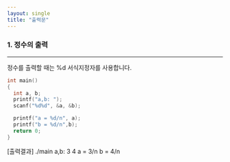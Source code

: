 ```yaml
---
layout: single
title: "출력문"
---
```


### 1. 정수의 출력
---
정수를 출력할 때는 %d 서식지정자를 사용합니다. 
~~~C
int main()
{
  int a, b;
  printf("a,b: ");
  scanf("%d%d", &a, &b);

  printf("a = %d/n", a);
  printf("b = %d/n",b);
  return 0;
}
~~~
[출력결과]
./main
a,b: 3  4
a = 3/n  b = 4/n

